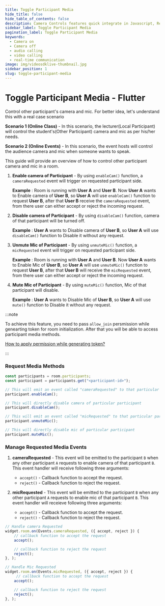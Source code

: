 ```yaml
---
title: Toggle Participant Media
hide_title: false
hide_table_of_contents: false
description: Camera Controls features quick integrate in Javascript, React JS, Android, IOS, React Native, Flutter with Video SDK to add live video & audio conferencing to your applications.
sidebar_label: Toggle Participant Media
pagination_label: Toggle Participant Media
keywords:
  - Camera on
  - Camera off
  - audio calling
  - video calling
  - real-time communication
image: img/videosdklive-thumbnail.jpg
sidebar_position: 1
slug: toggle-participant-media
---
```


# Toggle Participant Media - Flutter

Control other participant's camera and mic.
For better idea, let's understand this with a real case scenario

**Scenario 1 (Online Class)** - In this scenario, the lecturer(Local Participant) will control the student's(Other Participant) camera and mic as per his/her needs.

**Scenario 2 (Online Events)** - In this scenario, the event hosts will control the audience camera and mic when someone wants to speak.

This guide will provide an overview of how to control other participant camera and mic in a room.

1. **Enable camera of Participant** - By using `enableCam()` function, a `cameraRequested` event will trigger on requested participant side.

   **Example** : Room is running with **User A** and **User B**. Now **User A** wants to Enable camera of **User B**, so **User A** will use `enableCam()` function to request **User B**, after that **User B** receive the `cameraRequested` event, from there user can either accept or reject the incoming request.

2. **Disable camera of Participant** - By using `disableCam()` function, camera of that participant will be turned off.

   **Example** : **User A** wants to Disable camera of **User B**, so **User A** will use `disableCam()` function to Disable it without any request.

3. **Unmute Mic of Participant** - By using `unmuteMic()` function, a `micRequested` event will trigger on requested participant side.

   **Example** : Room is running with **User A** and **User B**. Now **User A** wants to Enable Mic of **User B**, so **User A** will use `unmuteMic()` function to request **User B**, after that **User B** will receive the `micRequested` event, from there user can either accept or reject the incoming request.

4. **Mute Mic of Participant** - By using `muteMic()` function, Mic of that participant will disable.

   **Example** : **User A** wants to Disable Mic of **User B**, so **User A** will use `mute()` function to Disable it without any request.

:::note

To achieve this feature, you need to pass `allow_join` persmission while genearting token for room initialization. After that you will be able to access participant media methods.

[How to apply permission while generating token?](/flutter/guide/video-and-audio-calling-api-sdk/server-setup#generate-accees-token-and-integrate-other-apis)

:::

### Request Media Methods

```js
const participants = room.participants;
const participant = participants.get("<participant-id>");

// This will emit an event called "cameraRequested" to that particular participant
participant.enableCam();

// This will directly disable camera of particular participant
participant.disableCam();

// This will emit an event called "micRequested" to that particular participant
participant.unmuteMic();

// This will directly disable mic of particular participant
participant.muteMic();
```

### Manage Requested Media Events

1. **cameraRequested** - This event will be emitted to the participant `B` when any other participant `A` requests to enable camera of that participant `B`. This event handler will receive following three arguments:

   - `accept()` - Callback function to accept the request.
   - `reject()` - Callback function to reject the request.

<div style={{height: "10px"}}></div>

2. **micRequested** - This event will be emitted to the participant `B` when any other participant `A` requests to enable mic of that participant `B`. This event handler will receieve following three arguments:

   - `accept()` - Callback function to accept the request.
   - `reject()` - Callback function to reject the request.

```js
// Handle camera Requested
widget.room.on(Events.cameraRequested, ({ accept, reject }) {
    // callback function to accept the request
    accept();

    // callback function to reject the request
    reject();
}, );

// Handle Mic Requested
widget.room.on(Events.micRequested, ({ accept, reject }) {
     // callback function to accept the request
    accept();

    // callback function to reject the request
    reject();
}, );
```
